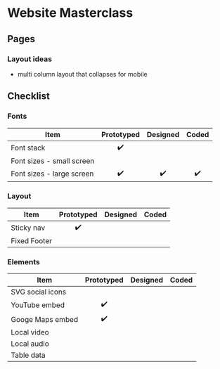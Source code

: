 # Website Masterclass
## Pages 
### Layout ideas
- multi column layout that collapses for mobile

## Checklist
### Fonts

| Item | Prototyped | Designed  | Coded  |
|---|:---:|:---:|:---:|
| Font stack  |✔️   |  ||
| Font sizes - small screen  |  |  ||
| Font sizes - large screen  |✔️   | ✔️ |✔️|




### Layout
| Item | Prototyped | Designed  | Coded  |
|---|:---:|:---:|:---:|
| Sticky nav|✔️   |  ||
| Fixed Footer


### Elements
| Item | Prototyped | Designed  | Coded  |
|---|:---:|:---:|:---:|
| SVG social icons||||
| YouTube embed  |✔️   |  ||
| Googe Maps embed  |✔️   |  ||
| Local video
| Local audio
| Table data
